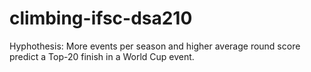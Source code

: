 # climbing-ifsc-dsa210
Hyphothesis: More events per season and higher average round score predict a Top-20 finish in a World Cup event.
